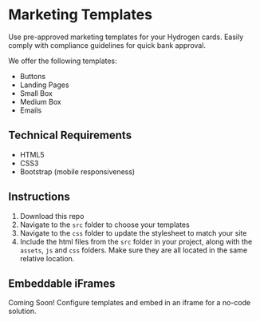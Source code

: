 # Marketing Templates
Use pre-approved marketing templates for your Hydrogen cards. Easily comply with compliance guidelines for quick bank approval.

We offer the following templates:

- Buttons
- Landing Pages
- Small Box
- Medium Box
- Emails

## Technical Requirements
- HTML5
- CSS3
- Bootstrap (mobile responsiveness)

## Instructions

1. Download this repo
2. Navigate to the `src` folder to choose your templates
3. Navigate to the `css` folder to update the stylesheet to match your site
4. Include the html files from the `src` folder in your project, along with the `assets`, `js` and `css` folders. Make sure they are all located in the same relative location. 

## Embeddable iFrames

Coming Soon! Configure templates and embed in an iframe for a no-code solution.
